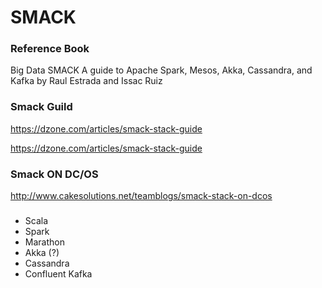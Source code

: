 SMACK
====

### Reference Book

Big Data SMACK
A guide to Apache Spark, Mesos, Akka, Cassandra, and Kafka
by Raul Estrada and Issac Ruiz

### Smack Guild

https://dzone.com/articles/smack-stack-guide

https://dzone.com/articles/smack-stack-guide

### Smack ON DC/OS

http://www.cakesolutions.net/teamblogs/smack-stack-on-dcos

###

* Scala
* Spark
* Marathon
* Akka (?)
* Cassandra
* Confluent Kafka
